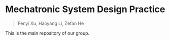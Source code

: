 # Mechatronic System Design Practice

> Fenyi Xu, Haoyang Li, Zefan He

This is the main repository of our group.
